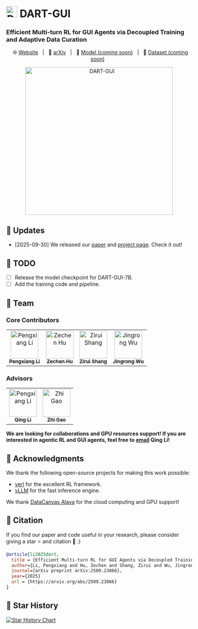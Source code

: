 # <img src="https://computer-use-agents.github.io/dart-gui/icon.png" alt="DART-GUI" style="height: 30px;"> DART-GUI
### Efficient Multi-turn RL for GUI Agents via Decoupled Training and Adaptive Data Curation

<p align="center">
&nbsp&nbsp🌐 <a href="https://computer-use-agents.github.io/dart-gui/">Website</a>&nbsp&nbsp | &nbsp&nbsp📑 <a href="https://arxiv.org/abs/2509.23866">arXiv</a>&nbsp&nbsp | &nbsp&nbsp🤖 <a href="">Model (coming soon)</a>&nbsp&nbsp | &nbsp&nbsp🤗 <a href="">Dataset (coming soon)</a>&nbsp&nbsp
</p>

<p align="center">
  <img src="https://computer-use-agents.github.io/dart-gui/stats/teaser.png" alt="DART-GUI" style="height: 400px;">
</p>

## 📢 Updates
- [2025-09-30] We released our [paper](https://arxiv.org/abs/2509.23866) and [project page](https://computer-use-agents.github.io/dart-gui). Check it out!

## 🔨 TODO
- [ ] Release the model checkpoint for DART-GUI-7B.
- [ ] Add the training code and pipeline.

## 🤗 Team
### Core Contributors

<table>
<tr>
    <td align="center">
        <a href="https://github.com/Pengxiang-Li">
            <img src="https://github.com/Pengxiang-Li.png" width="75px;" alt="Pengxiang Li"/>
            <br />
            <sub><b>Pengxiang Li</b></sub>
        </a>
    </td>
    <td align="center">
        <a href="https://github.com/huzechen123">
            <img src="https://github.com/huzechen123.png" width="75px;" alt="Zechen Hu"/>
            <br />
            <sub><b>Zechen Hu</b></sub>
        </a>
    </td>
    <td align="center">
        <a href="https://github.com/shzirui">
            <img src="https://github.com/shzirui.png" width="75px;" alt="Zirui Shang"/>
            <br />
            <sub><b>Zirui Shang</b></sub>
        </a>
    </td>
    <td align="center">
        <a href="https://github.com/RubyNg">
            <img src="https://github.com/RubyNg.png" width="75px;" alt="Jingrong Wu"/>
            <br />
            <sub><b>Jingrong Wu</b></sub>
        </a>
    </td>
</tr>
</table>

### Advisors
<table>
<tr>
    <td align="center">
        <a href="https://liqing.io">
            <img src="https://github.com/liqing-ustc.png" width="75px;" alt="Pengxiang Li"/>
            <br />
            <sub><b>Qing Li</b></sub>
        </a>
    </td>
    <td align="center">
        <a href="https://zhigao2017.github.io/">
            <img src="https://github.com/zhigao2017.png" width="75px;" alt="Zhi Gao"/>
            <br />
            <sub><b>Zhi Gao</b></sub>
        </a>
    </td>
</tr>
</table>

**We are looking for collaborations and GPU resources support! If you are interested in agentic RL and GUI agents, feel free to [email](mailto:dylan.liqing@gmail.com) Qing Li!**

## 🤝 Acknowledgments
We thank the following open-source projects for making this work possible:
- [verl](https://github.com/volcengine/verl) for the excellent RL framework.
- [vLLM](https://github.com/vllm-project/vllm) for the fast inference engine.

We thank [DataCanvas Alaya](https://www.alayanew.com/) for the cloud computing and GPU support!

## 📝 Citation
If you find our paper and code useful in your research, please consider giving a star ⭐ and citation 📝 :)

```bibtex
@article{li2025dart,
  title = {Efficient Multi-turn RL for GUI Agents via Decoupled Training and Adaptive Data Curation},
  author={Li, Pengxiang and Hu, Zechen and Shang, Zirui and Wu, Jingrong and Liu, Yang and Liu, Hui and Gao, Zhi and Shi, Chenrui and Zhang, Bofei and Zhang, Zihao and Shi, Xiaochuan and Yu, Zedong and Wu, Yuwei and Wu, Xinxiao and Jia, Yunde and Xiang, Liuyu and He, Zhaofeng and Li, Qing},
  journal={arXiv preprint arXiv:2509.23866},
  year={2025}
  url = {https://arxiv.org/abs/2509.23866}
}
```

## 🌟 Star History

[![Star History Chart](https://api.star-history.com/svg?repos=computer-use-agents/dart-gui&type=Date)](https://star-history.com/#computer-use-agents/dart-gui&Date)
